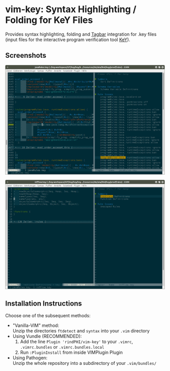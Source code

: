 # vim-key: Syntax Highlighting / Folding for KeY Files

Provides syntax highlighting, folding and [Tagbar](https://github.com/majutsushi/tagbar/)
integration for .key files (input files for the interactive program verification tool
[KeY](http://key-project.org/)).

## Screenshots

![Screenshot](Screenshot.png?raw=true)

![Screenshot](Screenshot_2.png?raw=true)

## Installation Instructions

Choose one of the subsequent methods:

* "Vanilla-VIM" method:  
  Unzip the directories `ftdetect` and `syntax` into your `.vim` directory
* Using Vundle (RECOMMENDED):  
  1. Add the line `Plugin 'rindPHI/vim-key'` to your `.vimrc`, `.vimrc.bundles` or `.vimrc.bundles.local`
  2. Run `:PluginInstall` from inside VIMPlugin Plugin 
* Using Pathogen:  
  Unzip the whole repository into a subdirectory of your `.vim/bundles/`
